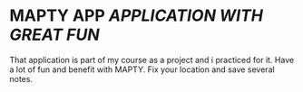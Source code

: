 # MAPTY APP _APPLICATION WITH GREAT FUN_

That application is part of my course as a project and i practiced for it.
Have a lot of fun and benefit with MAPTY.
Fix your location and save several notes.
